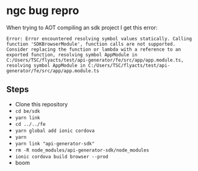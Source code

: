# ngc bug repro

When trying to AOT compiling an sdk project I get this error:

```
Error: Error encountered resolving symbol values statically. Calling function 'SDKBrowserModule', function calls are not supported. Consider replacing the function or lambda with a reference to an exported function, resolving symbol AppModule in C:/Users/TSC/flyacts/test/api-generator/fe/src/app/app.module.ts, resolving symbol AppModule in C:/Users/TSC/flyacts/test/api-generator/fe/src/app/app.module.ts
```

## Steps

* Clone this repository
* `cd be/sdk`
* `yarn link`
* `cd ../../fe`
* `yarn global add ionic cordova`
* `yarn`
* `yarn link "api-generator-sdk"`
* `rm -R node_modules/api-generator-sdk/node_modules`
* `ionic cordova build browser --prod`
* boom


